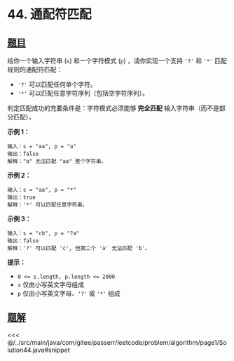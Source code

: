 # 44. 通配符匹配

## [题目](https://leetcode.cn/problems/wildcard-matching/)
给你一个输入字符串 (`s`) 和一个字符模式 (`p`) ，请你实现一个支持 `'?'` 和 `'*'` 匹配规则的通配符匹配：

* `'?'` 可以匹配任何单个字符。
* `'*'` 可以匹配任意字符序列（包括空字符序列）。

判定匹配成功的充要条件是：字符模式必须能够 **完全匹配** 输入字符串（而不是部分匹配）。

**示例 1：**

```
输入：s = "aa", p = "a"
输出：false
解释："a" 无法匹配 "aa" 整个字符串。
```

**示例 2：**

```
输入：s = "aa", p = "*"
输出：true
解释：'*' 可以匹配任意字符串。
```

**示例 3：**

```
输入：s = "cb", p = "?a"
输出：false
解释：'?' 可以匹配 'c', 但第二个 'a' 无法匹配 'b'。
```

**提示：**

* `0 <= s.length, p.length <= 2000`
* `s` 仅由小写英文字母组成
* `p` 仅由小写英文字母、`'?'` 或 `'*'` 组成


## [题解](https://github.com/PasseRR/JavaLeetCode/blob/master/src/main/java/com/gitee/passerr/leetcode/problem/algorithm/page1/Solution44.java)

<<< @/../src/main/java/com/gitee/passerr/leetcode/problem/algorithm/page1/Solution44.java#snippet
